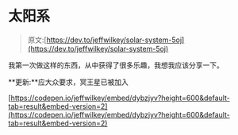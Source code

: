 # 太阳系

> 原文:[https://dev.to/jeffwilkey/solar-system-5oj](https://dev.to/jeffwilkey/solar-system-5oj)

我第一次做这样的东西，从中获得了很多乐趣，我想我应该分享一下。

**更新:**应大众要求，冥王星已被加入

[https://codepen.io/jeffwilkey/embed/dybzjyv?height=600&default-tab=result&embed-version=2](https://codepen.io/jeffwilkey/embed/dybzjyv?height=600&default-tab=result&embed-version=2)